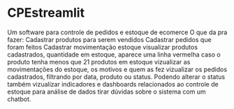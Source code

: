 # CPEstreamlit
Um software para controle de pedidos e estoque de ecomerce
O que da pra fazer:
Cadastrar produtos para serem vendidos
Cadastrar pedidos que foram feitos 
Cadastrar movimentação estoque
visualizar produtos cadastrados, quantidade em estoque, aparece uma linha vermelha caso o produto tenha menos que 21 produtos em estoque
vizualizar as movimentações do estoque, os motivos e quem as fez
vizualizar os pedidos cadastrados, filtrando por data, produto ou status. Podendo alterar o status também
vizualizar indicadores e dashboards relacionados ao controle de estoque para análise de dados
tirar dúvidas sobre o sistema com um chatbot.
